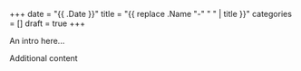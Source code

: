 +++
date = "{{ .Date }}"
title = "{{ replace .Name "-" " " | title }}"
categories = []
draft = true
+++

An intro here...

<!-- more -->

Additional content
